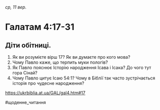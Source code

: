 
_ср, 11 вер._

# Галатам 4:17-31

## Діти обітниці.
1. Як ви розумієте вірш 17? Як ви думаєте про кого мова?
2. Чому Павло каже, що терпить муки пологів?
3. Як Павло пояснює Історію народження Ісава і Ісака? До чого тут гора Сінай?
4. Чому Павло цитує Ісаю 54:1? Чому в Біблії так часто зустрічається історія про чудесне народження?

https://ukrbiblia.at.ua/GAL/gal4.htm#17 

#щоденне_читання
